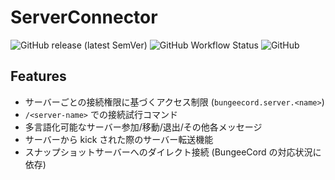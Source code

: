 # ServerConnector

![GitHub release (latest SemVer)](https://img.shields.io/github/v/release/okocraft/ServerConnector)
![GitHub Workflow Status](https://img.shields.io/github/workflow/status/okocraft/ServerConnector/Java%20CI)
![GitHub](https://img.shields.io/github/license/okocraft/ServerConnector)

## Features

- サーバーごとの接続権限に基づくアクセス制限 (`bungeecord.server.<name>`)
- `/<server-name>` での接続試行コマンド
- 多言語化可能なサーバー参加/移動/退出/その他各メッセージ
- サーバーから kick された際のサーバー転送機能
- スナップショットサーバーへのダイレクト接続 (BungeeCord の対応状況に依存)
